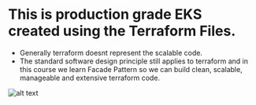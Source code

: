 # This is production grade EKS created using the Terraform Files.
* Generally terraform doesnt represent the scalable code.
* The standard software design principle still applies to terraform and in this course we learn Facade Pattern so we can build clean, scalable, manageable and extensive terraform code.

![alt text](readme_imgs/three_layered_modules.png "")
